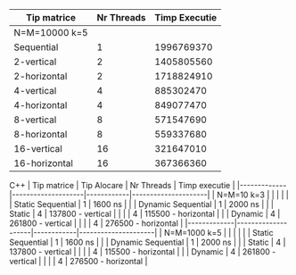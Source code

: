 | Tip matrice   | Nr Threads | Timp Executie |
|---------------|------------|---------------|
| N=M=10000 k=5 |            |               |
| Sequential    | 1          | 1996769370    |
| 2-vertical    | 2          | 1405805560    |
| 2-horizontal  | 2          | 1718824910    |
| 4-vertical    | 4          | 885302470     |
| 4-horizontal  | 4          | 849077470     |
| 8-vertical    | 8          | 571547690     |
| 8-horizontal  | 8          | 559337680     |
| 16-vertical   | 16         | 321647010     |
| 16-horizontal | 16         | 367366360     |


C++
| Tip matrice | Tip Alocare        | Nr Threads | Timp executie       |
|-------------|--------------------|------------|---------------------|
| N=M=10 k=3  |                    |            |                     |
|             | Static Sequential  | 1          | 1600 ns             |
|             | Dynamic Sequential | 1          | 2000 ns             |
|             | Static             | 4          | 137800 - vertical   |
|             |                    | 4          | 115500 - horizontal |
|             | Dynamic            | 4          | 261800 - vertical   |
|             |                    | 4          | 276500 - horizontal |
|-------------|--------------------|------------|---------------------|
| N=M=1000 k=5  |                    |            |                     |
|             | Static Sequential  | 1          | 1600 ns             |
|             | Dynamic Sequential | 1          | 2000 ns             |
|             | Static             | 4          | 137800 - vertical   |
|             |                    | 4          | 115500 - horizontal |
|             | Dynamic            | 4          | 261800 - vertical   |
|             |                    | 4          | 276500 - horizontal |
